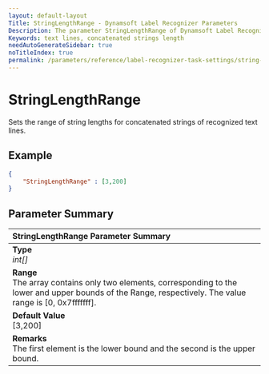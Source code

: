 ```yaml
---
layout: default-layout
Title: StringLengthRange - Dynamsoft Label Recognizer Parameters
Description: The parameter StringLengthRange of Dynamsoft Label Recognizer defines the range of string lengths for concatenated strings of recognized text lines.
Keywords: text lines, concatenated strings length
needAutoGenerateSidebar: true
noTitleIndex: true
permalink: /parameters/reference/label-recognizer-task-settings/string-length-range.html
---
```


# StringLengthRange

Sets the range of string lengths for concatenated strings of recognized text lines.

## Example

```json
{
    "StringLengthRange" : [3,200]
}
```

## Parameter Summary

| StringLengthRange Parameter Summary |
| :----------------------------------- |
| **Type**<br>*int[]* |
| **Range**<br>The array contains only two elements, corresponding to the lower and upper bounds of the Range, respectively. The value range is [0, 0x7fffffff].|
| **Default Value**<br>[3,200] |
| **Remarks**<br>The first element is the lower bound and the second is the upper bound.|
